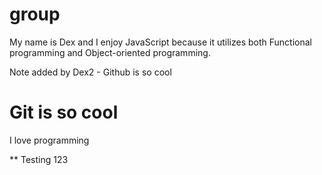 # group

My name is Dex and I enjoy JavaScript because it utilizes both Functional programming and Object-oriented programming.

Note added by Dex2 - Github is so cool

# Git is so cool

I love programming

\*\* Testing 123
